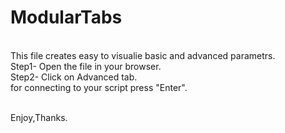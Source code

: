 # ModularTabs

</br>This file creates easy to visualie basic and advanced parametrs.
</br> Step1- Open the file in your browser.
</br> Step2- Click on Advanced tab.
</br> for connecting to your script press "Enter".

</br>Enjoy,Thanks.
